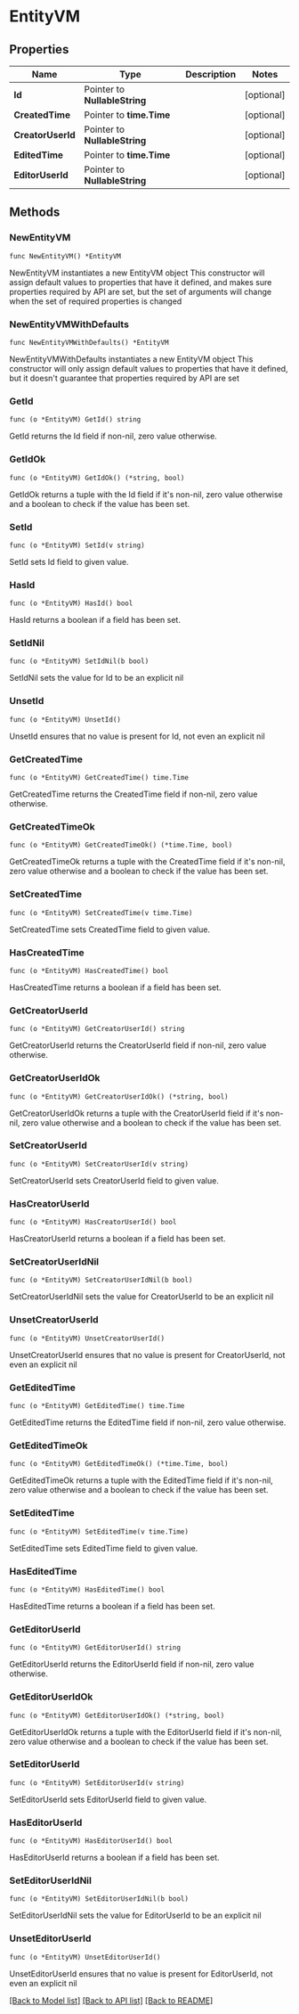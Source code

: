 # EntityVM

## Properties

Name | Type | Description | Notes
------------ | ------------- | ------------- | -------------
**Id** | Pointer to **NullableString** |  | [optional] 
**CreatedTime** | Pointer to **time.Time** |  | [optional] 
**CreatorUserId** | Pointer to **NullableString** |  | [optional] 
**EditedTime** | Pointer to **time.Time** |  | [optional] 
**EditorUserId** | Pointer to **NullableString** |  | [optional] 

## Methods

### NewEntityVM

`func NewEntityVM() *EntityVM`

NewEntityVM instantiates a new EntityVM object
This constructor will assign default values to properties that have it defined,
and makes sure properties required by API are set, but the set of arguments
will change when the set of required properties is changed

### NewEntityVMWithDefaults

`func NewEntityVMWithDefaults() *EntityVM`

NewEntityVMWithDefaults instantiates a new EntityVM object
This constructor will only assign default values to properties that have it defined,
but it doesn't guarantee that properties required by API are set

### GetId

`func (o *EntityVM) GetId() string`

GetId returns the Id field if non-nil, zero value otherwise.

### GetIdOk

`func (o *EntityVM) GetIdOk() (*string, bool)`

GetIdOk returns a tuple with the Id field if it's non-nil, zero value otherwise
and a boolean to check if the value has been set.

### SetId

`func (o *EntityVM) SetId(v string)`

SetId sets Id field to given value.

### HasId

`func (o *EntityVM) HasId() bool`

HasId returns a boolean if a field has been set.

### SetIdNil

`func (o *EntityVM) SetIdNil(b bool)`

 SetIdNil sets the value for Id to be an explicit nil

### UnsetId
`func (o *EntityVM) UnsetId()`

UnsetId ensures that no value is present for Id, not even an explicit nil
### GetCreatedTime

`func (o *EntityVM) GetCreatedTime() time.Time`

GetCreatedTime returns the CreatedTime field if non-nil, zero value otherwise.

### GetCreatedTimeOk

`func (o *EntityVM) GetCreatedTimeOk() (*time.Time, bool)`

GetCreatedTimeOk returns a tuple with the CreatedTime field if it's non-nil, zero value otherwise
and a boolean to check if the value has been set.

### SetCreatedTime

`func (o *EntityVM) SetCreatedTime(v time.Time)`

SetCreatedTime sets CreatedTime field to given value.

### HasCreatedTime

`func (o *EntityVM) HasCreatedTime() bool`

HasCreatedTime returns a boolean if a field has been set.

### GetCreatorUserId

`func (o *EntityVM) GetCreatorUserId() string`

GetCreatorUserId returns the CreatorUserId field if non-nil, zero value otherwise.

### GetCreatorUserIdOk

`func (o *EntityVM) GetCreatorUserIdOk() (*string, bool)`

GetCreatorUserIdOk returns a tuple with the CreatorUserId field if it's non-nil, zero value otherwise
and a boolean to check if the value has been set.

### SetCreatorUserId

`func (o *EntityVM) SetCreatorUserId(v string)`

SetCreatorUserId sets CreatorUserId field to given value.

### HasCreatorUserId

`func (o *EntityVM) HasCreatorUserId() bool`

HasCreatorUserId returns a boolean if a field has been set.

### SetCreatorUserIdNil

`func (o *EntityVM) SetCreatorUserIdNil(b bool)`

 SetCreatorUserIdNil sets the value for CreatorUserId to be an explicit nil

### UnsetCreatorUserId
`func (o *EntityVM) UnsetCreatorUserId()`

UnsetCreatorUserId ensures that no value is present for CreatorUserId, not even an explicit nil
### GetEditedTime

`func (o *EntityVM) GetEditedTime() time.Time`

GetEditedTime returns the EditedTime field if non-nil, zero value otherwise.

### GetEditedTimeOk

`func (o *EntityVM) GetEditedTimeOk() (*time.Time, bool)`

GetEditedTimeOk returns a tuple with the EditedTime field if it's non-nil, zero value otherwise
and a boolean to check if the value has been set.

### SetEditedTime

`func (o *EntityVM) SetEditedTime(v time.Time)`

SetEditedTime sets EditedTime field to given value.

### HasEditedTime

`func (o *EntityVM) HasEditedTime() bool`

HasEditedTime returns a boolean if a field has been set.

### GetEditorUserId

`func (o *EntityVM) GetEditorUserId() string`

GetEditorUserId returns the EditorUserId field if non-nil, zero value otherwise.

### GetEditorUserIdOk

`func (o *EntityVM) GetEditorUserIdOk() (*string, bool)`

GetEditorUserIdOk returns a tuple with the EditorUserId field if it's non-nil, zero value otherwise
and a boolean to check if the value has been set.

### SetEditorUserId

`func (o *EntityVM) SetEditorUserId(v string)`

SetEditorUserId sets EditorUserId field to given value.

### HasEditorUserId

`func (o *EntityVM) HasEditorUserId() bool`

HasEditorUserId returns a boolean if a field has been set.

### SetEditorUserIdNil

`func (o *EntityVM) SetEditorUserIdNil(b bool)`

 SetEditorUserIdNil sets the value for EditorUserId to be an explicit nil

### UnsetEditorUserId
`func (o *EntityVM) UnsetEditorUserId()`

UnsetEditorUserId ensures that no value is present for EditorUserId, not even an explicit nil

[[Back to Model list]](../README.md#documentation-for-models) [[Back to API list]](../README.md#documentation-for-api-endpoints) [[Back to README]](../README.md)


